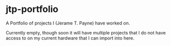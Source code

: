 # jtp-portfolio
A Portfolio of projects I (Jerame T. Payne) have worked on.

Currently empty, though soon it will have multiple projects that I do not have access to on my current hardware that I can import into here.
